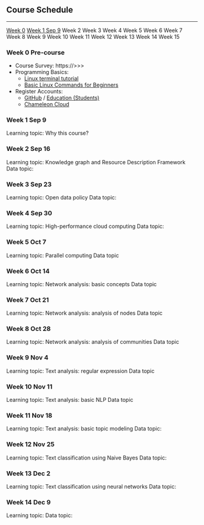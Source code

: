 ## Course Schedule
---
[Week 0](#w0) [Week 1 Sep 9](#w1)	Week 2	Week 3	Week 4	Week 5	Week 6	Week 7	Week 8	Week 9	Week 10	Week 11	Week 12	Week 13	Week 14	Week 15

### Week 0 Pre-course <a name="w0"></a>
- Course Survey: https://>>>
- Programming Basics:
	- [Linux terminal tutorial](http://linuxcommand.org/index.php)
	- [Basic Linux Commands for Beginners](https://maker.pro/linux/tutorial/basic-linux-commands-for-beginners)
- Register Accounts:
	- [GitHub](https://github.com/) / [Education (Students)](https://education.github.com/students)
	- [Chameleon Cloud](https://www.chameleoncloud.org/)

### <a name="w1"></a> Week 1 Sep 9
Learning topic: Why this course?


### Week 2 Sep 16
Learning topic: Knowledge graph and Resource Description Framework
Data topic:

### Week 3 Sep 23
Learning topic: Open data policy
Data topic:

### Week 4 Sep 30
Learning topic: High-performance cloud computing
Data topic:

### Week 5 Oct 7
Learning topic: Parallel computing
Data topic

### Week 6 Oct 14
Learning topic: Network analysis: basic concepts
Data topic

### Week 7 Oct 21
Learning topic: Network analysis: analysis of nodes
Data topic

### Week 8 Oct 28
Learning topic: Network analysis: analysis of communities
Data topic

### Week 9 Nov 4
Learning topic: Text analysis: regular expression
Data topic

### Week 10 Nov 11
Learning topic: Text analysis: basic NLP
Data topic

### Week 11 Nov 18
Learning topic: Text analysis: basic topic modeling
Data topic: 

### Week 12 Nov 25
Learning topic: Text classification using Naive Bayes
Data topic:

### Week 13 Dec 2
Learning topic: Text classification using neural networks
Data topic:

### Week 14 Dec 9
Learning topic:
Data topic:

